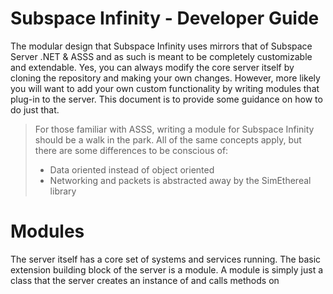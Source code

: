 # Subspace Infinity - Developer Guide

The modular design that Subspace Infinity uses mirrors that of Subspace Server .NET & ASSS and as such is meant to be completely customizable and extendable. Yes, you can always modify the core server itself by cloning the repository and making your own changes. However, more likely you will want to add your own custom functionality by writing modules that plug-in to the server. This document is to provide some guidance on how to do just that.

> For those familiar with ASSS, writing a module for Subspace Infinity should be a walk in the park. All of the same concepts apply, but there are some differences to be conscious of:
> - Data oriented instead of object oriented
> - Networking and packets is abstracted away by the SimEthereal library

# Modules

The server itself has a core set of systems and services running. The basic extension building block of the server is a module. A module is simply just a class that the server creates an instance of and calls methods on
